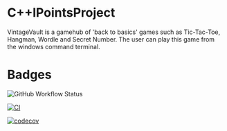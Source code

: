 # C++lPointsProject

VintageVault is a gamehub of 'back to basics' games such as Tic-Tac-Toe, Hangman, Wordle and Secret Number.
The user can play this game from the windows command terminal.

# Badges
![GitHub Workflow Status](https://github.com/johco178/C-IPointsProject/actions/workflows/cmake-single-platform.yml/badge.svg)

[![CI](https://github.com/johco178/C-IPointsProject/actions/workflows/cmake-single-platform.yml/badge.svg?branch=main)](https://github.com/johco178/C-IPointsProject/actions/workflows/cmake-single-platform.yml)

[![codecov](https://codecov.io/github/johco178/C-IPointsProject/graph/badge.svg?token=6L90UPZ56N)](https://codecov.io/github/johco178/C-IPointsProject)
